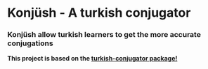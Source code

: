 # Konjüsh - A turkish conjugator

### Konjüsh allow turkish learners to get the more accurate conjugations

**This project is based on the [turkish-conjugator package!](https://github.com/pharesdiego/turkish-conjugator)**
